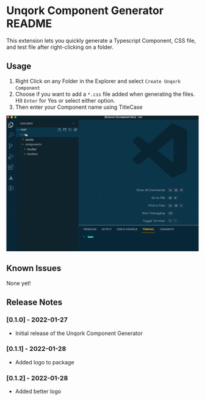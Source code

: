 # Unqork Component Generator README

This extension lets you quickly generate a Typescript Component, CSS file, and test file after right-clicking on a folder.

## Usage

1. Right Click on any Folder in the Explorer and select `Create Unqork Component`
2. Choose if you want to add a `*.css` file added when generating the files. Hit `Enter` for Yes or select either option.
3. Then enter your Component name using TitleCase

![right-click-menu](images/UnqorkComponentGenerator.gif)

## Known Issues

None yet!

## Release Notes

### [0.1.0] - 2022-01-27

- Initial release of the Unqork Component Generator

### [0.1.1] - 2022-01-28

- Added logo to package
### [0.1.2] - 2022-01-28

- Added better logo